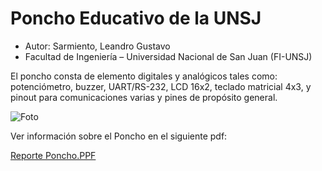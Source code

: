 # Poncho Educativo de la UNSJ #
* Autor: Sarmiento, Leandro Gustavo
* Facultad de Ingeniería – Universidad Nacional de San Juan (FI-UNSJ)

El poncho consta de elemento digitales y analógicos tales
como: potenciómetro, buzzer, UART/RS-232, LCD 16x2, teclado matricial 4x3, y pinout para
comunicaciones varias y pines de propósito general.

![Foto](https://raw.githubusercontent.com/ciaa/Ponchos/master/Educativo_UNSJ/doc/foto_a.jpg  "Poncho Educativo UNSJ")

Ver información sobre el Poncho en el siguiente pdf:

[Reporte Poncho.PPF](https://github.com/ciaa/Ponchos/raw/master/Educativo_UNSJ/doc/Informe%20Poncho%20Final%20CIAA02.pdf)
